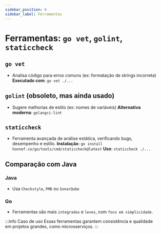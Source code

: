```yaml
---
sidebar_position: 6
sidebar_label: Ferramentas
---
```


# Ferramentas: `go vet`, `golint`, `staticcheck`

## `go vet`

- Analisa código para erros comuns (ex: formatação de strings incorreta)
  **Executado com**: `go vet ./...`

## `golint` (obsoleto, mas ainda usado)

- Sugere melhorias de estilo (ex: nomes de variáveis)
  **Alternativa moderna**: `golangci-lint`

## `staticcheck`

- Ferramenta avançada de análise estática, verificando bugs, desempenho e estilo.
  **Instalação**: `go install honnef.co/go/tools/cmd/staticcheck@latest`
  **Uso**: `staticcheck ./...`

## Comparação com Java

### Java

- Usa `Checkstyle`, `PMD` ou `SonarQube`

### Go

- Ferramentas são mais `integradas` e `leves`, com `foco em simplicidade`.

:::info Caso de uso
Essas ferramentas garantem consistência e qualidade em projetos grandes, como microsserviços.
:::
